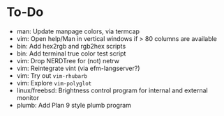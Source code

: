 # To-Do

- man: Update manpage colors, via termcap
- vim: Open help/Man in vertical windows if > 80 columns are available
- bin: Add hex2rgb and rgb2hex scripts
- bin: Add terminal true color test script
- vim: Drop NERDTree for (not) netrw
- vim: Reintegrate vint (via efm-langserver?)
- vim: Try out `vim-rhubarb`
- vim: Explore `vim-polyglot`
- linux/freebsd: Brightness control program for internal and external monitor
- plumb: Add Plan 9 style plumb program
